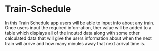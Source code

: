 # Train-Schedule

In this Train Schedule app users will be able to input info about any train. Once users input the required information, ther value will be added to a table which displays all of the inouted data along with some other calculated data that will give the users information about when the next train will arrive and how many minutes away that next arrival time is. 
